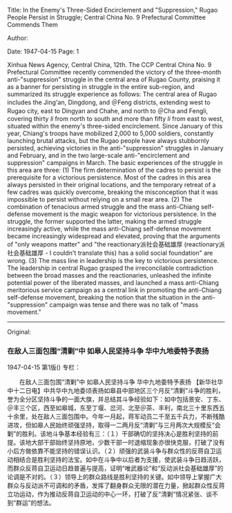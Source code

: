 Title: In the Enemy's Three-Sided Encirclement and "Suppression," Rugao People Persist in Struggle; Central China No. 9 Prefectural Committee Commends Them

Author:

Date: 1947-04-15
Page: 1

Xinhua News Agency, Central China, 12th. The CCP Central China No. 9 Prefectural Committee recently commended the victory of the three-month anti-"suppression" struggle in the central area of Rugao County, praising it as a banner for persisting in struggle in the entire sub-region, and summarized its struggle experience as follows: The central area of Rugao includes the Jing'an, Dingdong, and ＠Feng districts, extending west to Rugao city, east to Dingyan and Chahe, and north to ＠Cha and Fengli, covering thirty *li* from north to south and more than fifty *li* from east to west, situated within the enemy's three-sided encirclement. Since January of this year, Chiang's troops have mobilized 2,000 to 5,000 soldiers, constantly launching brutal attacks, but the Rugao people have always stubbornly persisted, achieving victories in the anti-"suppression" struggles in January and February, and in the two large-scale anti-"encirclement and suppression" campaigns in March. The basic experiences of the struggle in this area are three: (1) The firm determination of the cadres to persist is the prerequisite for a victorious persistence. Most of the cadres in this area always persisted in their original locations, and the temporary retreat of a few cadres was quickly overcome, breaking the misconception that it was impossible to persist without relying on a small rear area. (2) The combination of tenacious armed struggle and the mass anti-Chiang self-defense movement is the magic weapon for victorious persistence. In the struggle, the former supported the latter, making the armed struggle increasingly active, while the mass anti-Chiang self-defense movement became increasingly widespread and elevated, proving that the arguments of "only weapons matter" and "the reactionary派社会基础雄厚 (reactionary派社会基础雄厚 - I couldn't translate this) has a solid social foundation" are wrong. (3) The mass line in leadership is the key to victorious persistence. The leadership in central Rugao grasped the irreconcilable contradiction between the broad masses and the reactionaries, unleashed the infinite potential power of the liberated masses, and launched a mass anti-Chiang meritorious service campaign as a central link in promoting the anti-Chiang self-defense movement, breaking the notion that the situation in the anti-"suppression" campaign was tense and there was no talk of "mass movement."



<hr /> 

Original: 


### 在敌人三面包围“清剿”中  如皋人民坚持斗争  华中九地委特予表扬

1947-04-15
第1版()
专栏：

　　在敌人三面包围“清剿”中
    如皋人民坚持斗争
    华中九地委特予表扬
    【新华社华中十二日电】中共华中九地委顷表扬如皋县中部地区三个月反“清剿”斗争的胜利，誉为全分区坚持斗争的一面大旗，并总结其斗争经验如下：如中包括景安、丁东、＠丰三个区，西至如皋城，东至丁堰、岔河、北至＠茶、丰利，南北三十里东西五十余里，处在敌人三面包围中。今年一月起，蒋军动员二千至五千兵力，不断残酷进攻，但如皋人民始终顽强坚持，取得一二两月反“清剿”与三月两次大规模反“会剿”的胜利。该地斗争基本经验有三：（１）干部确切的坚持决心是胜利坚持的前提。该地大部干部始终坚持原地，少数干部一时退缩现象亦很快克服，打破了没有小后方做依靠不能坚持的错误认识。（２）顽强的武装斗争与群众性的反蒋自卫运动相结合是胜利坚持的法宝。如中在斗争中以后者为支援，使武装斗争日趋活跃，而群众反蒋自卫运动日趋普遍与提高，证明“唯武器论”和“反动派社会基础雄厚”的论调是不对的。（３）领导上的群众路线是胜利坚持的关键。如中领导上掌握广大群众与反动派不可调和的矛盾，发挥了翻身群众无限的潜在力量，掀起群众性反蒋立功运动，作为推动反蒋自卫运动的中心一环，打破了反“清剿”情况紧张、谈不到“群运”的想法。   

